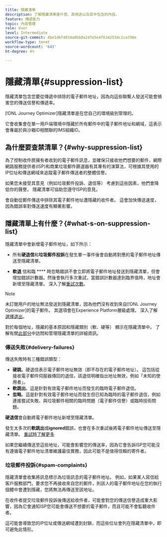 ```yaml
---
title: 隱藏清單
description: 了解隱藏清單是什麼、其用途以及其中包含的內容。
feature: 傳遞能力
topic: 內容管理
role: User
level: Intermediate
source-git-commit: 4be1d6f4034a0bb0a24fe5e4f634253dc1ca798e
workflow-type: tm+mt
source-wordcount: '643'
ht-degree: 4%

---
```


# 隱藏清單{#suppression-list}

隱藏清單包含您要從傳遞中排除的電子郵件地址，因為向這些聯繫人發送可能會損害您的傳送信譽和傳遞率。

[!DNL Journey Optimizer]隱藏清單是在您自己的環境級別管理的。

它會收集會在單一用戶端環境中隱藏於所有郵件中的電子郵件地址和網域，這表示會專屬於與沙箱ID相關聯的IMS組織ID。

<!--It gathers spam complaints, hard bounces, and soft bounces that occur consistently.-->

## 為什麼要查禁清單？{#why-suppression-list}

為了控制收件匣擁有者收到的電子郵件訊息，並確保只接收他們想要的郵件，網際網路服務提供者(ISP)和商業垃圾郵件篩選器有其專有的演算法，可根據其使用的IP位址和傳送網域來追蹤電子郵件傳送者的整體信譽。

如果您未接受其意見（例如垃圾郵件投訴、退信等） 考慮到這些因素，他們會降低你的聲譽。 隱藏清單可協助您遵守ISP的意見。

會自動從郵件傳送中排除其電子郵件地址遭隱藏的收件者。 這會加快傳送速度，因為錯誤率對傳送速度有顯著影響。

## 隱藏清單上有什麼？{#what-s-on-suppression-list}

隱藏清單中會新增電子郵件地址，如下所示：

* 所有&#x200B;**硬退信**&#x200B;和&#x200B;**垃圾郵件投訴**&#x200B;在發生單一事件後會自動將對應的電子郵件地址傳送至隱藏清單。

* **軟退** 信和臨 **** 時忽略錯誤不會立即將電子郵件地址發送到隱藏清單，但會增加錯誤計數器。然後會執行多次重試，當錯誤計數器達到臨界值時，地址會新增至隱藏清單。 深入了解[重試次數](configuration/retries.md)。

<!--You can also manually add an address to the suppression list. Manual category will be available when ability to manually add an address to the suppression list (via API) is released.-->

>[!NOTE]
>
>未訂閱用戶的地址無法發送到隱藏清單，因為他們沒有收到來自[!DNL Journey Optimizer]的電子郵件。 其選項會在Experience Platform層級處理。 深入了解[選擇退出](../using/consent.md)。
<!--Email addresses of recipients who **unsubscribe** from your sendings are NOT sent to the suppression list. Confirmed by eng.: "Subscribe and Unsubscribe are handled by the Consent/Subscription service. A user that opts out will not make it to the suppression list – we won’t send them emails."-->

對於每個地址，隱藏的基本原因和隱藏類別（軟、硬等） 顯示在隱藏清單中。 了解有關[此部分](configuration/manage-suppression-list.md)中訪問和管理隱藏清單的詳細資訊。

<!--Once a message is sent, the message logs allow you to view the delivery status for each recipient and the associated failure type and reason. [Learn more about monitoring message execution](monitoring.md). NO ACCESS TO LOGS YET-->

### 傳送失敗{#delivery-failures}

傳送失敗時有三種錯誤類型：

* **硬跳**。硬退信表示電子郵件地址無效（即不存在的電子郵件地址）。 這包括從接收電子郵件伺服器傳回的退信，該退信明確指出地址無效，例如「未知的使用者」。
* **軟跳出**。這是針對有效電子郵件地址而發生的臨時電子郵件退信。
* **忽略**。這是針對有效電子郵件地址而發生但已知為臨時的電子郵件退信，例如連接嘗試失敗、與垃圾郵件相關的臨時問題（電子郵件信譽）或臨時技術問題。<!--does it exist in CJM?-->

**硬退信**&#x200B;會自動將電子郵件地址新增至隱藏清單。

發生太多次的&#x200B;**軟跳出**&#x200B;或&#x200B;**ignored**&#x200B;錯誤，也會在多次重試後將電子郵件地址傳送至隱藏清單。 [重試時了解更多](configuration/retries.md)

如果您繼續傳送至這些地址，可能會影響您的傳送率，因為它會告訴ISP您可能沒有遵循電子郵件地址清單維護最佳實務，因此可能不是值得信賴的寄件者。

### 垃圾郵件投訴{#spam-complaints}

隱藏清單會收集將訊息標示為垃圾訊息的電子郵件地址。 例如，如果某人寫信給客戶服務部門，要求您不再接收來自您的郵件，則該人的電子郵件地址在您的執行個體中會遭到隱藏，您將無法再傳送至該地址。

在收件者提交垃圾郵件投訴後傳送給收件者，可能會對您的傳送信譽造成重大影響，因為它會通知ISP您可能會傳送不想要的電子郵件，而且可能不會監聽收件者。

這可能會導致您的IP位址或傳送網域遭到封鎖，而這些位址會列在隱藏清單中，即可避免此情形。

<!--### Unsubscriptions {#unsubscriptions}

Every email sent to recipients must include an unsubscribe link. Upon clicking this link, if a recipient confirms [opting out](consent.md), the corresponding email address is immediately sent to the suppression list. This user must not receive communication from your brand until subscribed again.
NOT TRUE > "Subscribe and Unsubscribe are handled by the Consent/Subscription service. A user that opts out will not make it to the suppression list – we won’t send them emails."-->

<!--MOVED to Configuration/Retries section

The threshold is set at three errors:
* For the same delivery, at the third attempt, the address is suppressed.
* If there are different deliveries and two errors occur at least 24 hours apart, the error counter is incremented upon each error and the address is also suppressed at the third attempt.
When a delivery is successful after a retry, the error counter of the address is reinitialized.

### Retries {#retries}

If a message fails due to a temporary bounce of the **Ignored** type, retries will be performed for **3.5 days** from the time the message was added to the email queue.

The minimum delay between retries and the maximum number of retries to be performed are ///managed by the Enhanced MTA/// based on how well an IP is performing, both historically and currently at a given domain.

After 3.5 days, any message in the retry queue will be removed from the queue and sent back as a bounce.-->

